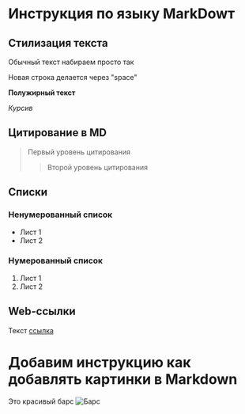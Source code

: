 # Инструкция по языку MarkDowт

## Стилизация текста
Обычный текст набираем просто так

Новая строка делается через "space"

**Полужирный текст**

*Курсив*

## Цитирование в MD
> Первый уровень цитирования
>>Второй уровень цитирования

## Списки
### Ненумерованный список
* Лист 1
* Лист 2

### Нумерованный список
1. Лист 1
2. Лист 2

## Web-ссылки
Текст [ссылка](https://gb.ru/lessons/402716 "Всплывающая подсказка")

# Добавим инструкцию как добавлять картинки в Markdown
Это красивый барс
![Барс](bars.jpg)